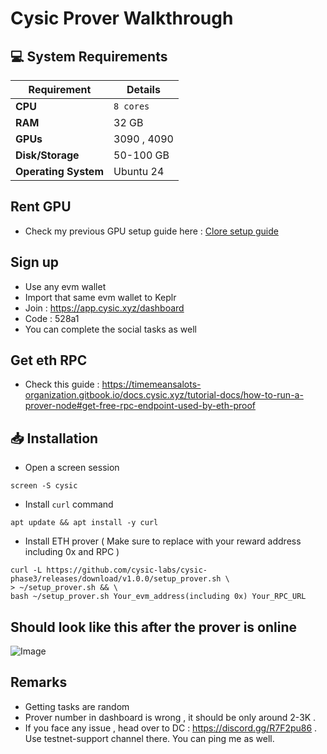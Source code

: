 # Cysic Prover Walkthrough

## 💻 System Requirements

| Requirement                         | Details                                                     |
|-------------------------------------|-------------------------------------------------------------|
| **CPU**                             | `8 cores`                                                   |
| **RAM**                             | 32 GB                                                       |
| **GPUs**                            | 3090 , 4090                                                 |
| **Disk/Storage**                    | 50-100 GB                                                   |
| **Operating System**                | Ubuntu 24                                                   |

## Rent GPU

- Check my previous GPU setup guide here : [Clore setup guide ](https://github.com/FragIfty01/Gensyn-via-Clore-ai)

## Sign up 

- Use any evm wallet 
- Import that same evm wallet to Keplr 
- Join : https://app.cysic.xyz/dashboard 
- Code : 528a1
- You can complete the social tasks as well

## Get eth RPC

- Check this guide : https://timemeansalots-organization.gitbook.io/docs.cysic.xyz/tutorial-docs/how-to-run-a-prover-node#get-free-rpc-endpoint-used-by-eth-proof

## 📥 Installation

- Open a screen session
```
screen -S cysic
```

- Install `curl` command
```
apt update && apt install -y curl
```

- Install ETH prover ( Make sure to replace with your reward address including 0x and RPC )

  
```
curl -L https://github.com/cysic-labs/cysic-phase3/releases/download/v1.0.0/setup_prover.sh \
> ~/setup_prover.sh && \
bash ~/setup_prover.sh Your_evm_address(including 0x) Your_RPC_URL
```
## Should look like this after the prover is online 

![Image](https://github.com/user-attachments/assets/ec85ed72-e1b0-4bb3-9fd4-97475f754e79)

## Remarks

- Getting tasks are random
- Prover number in dashboard is wrong , it should be only around 2-3K .
- If you face any issue , head over to DC : https://discord.gg/R7F2pu86 . Use testnet-support channel there. You can ping me as well.




